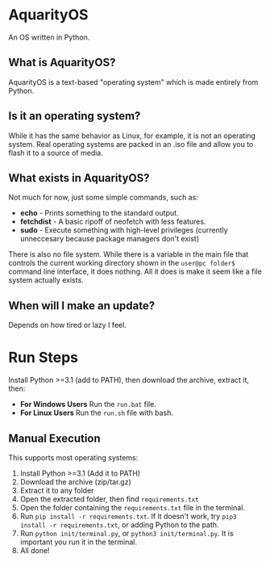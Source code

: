 # AquarityOS

An OS written in Python.

## What is AquarityOS?

AquarityOS is a text-based "operating system" which is made entirely from Python.

## Is it an operating system?

While it has the same behavior as Linux, for example, it is not an operating system.
Real operating systems are packed in an .iso file and allow you to flash it to a source of media.

## What exists in AquarityOS?

Not much for now, just some simple commands, such as:

- **echo** - Prints something to the standard output.
- **fetchdist** - A basic ripoff of neofetch with less features.
- **sudo** - Execute something with high-level privileges (currently unneccesary because package managers don't exist)

There is also no file system. While there is a variable in the main file that controls the current working directory shown
in the `user@pc folder$` command line interface, it does nothing. All it does is make it seem like a file system actually exists.

## When will I make an update?

Depends on how tired or lazy I feel.

# Run Steps

Install Python >=3.1 (add to PATH), then download the archive, extract it, then:

- **For Windows Users** Run the `run.bat` file.
- **For Linux Users** Run the `run.sh` file with bash.

## Manual Execution

This supports most operating systems:

1. Install Python >=3.1 (Add it to PATH)
2. Download the archive (zip/tar.gz)
3. Extract it to any folder
4. Open the extracted folder, then find `requirements.txt`
5. Open the folder containing the `requirements.txt` file in the terminal.
6. Run `pip install -r requirements.txt`. If it doesn't work, try `pip3 install -r requirements.txt`, or adding Python to the path.
7. Run `python init/terminal.py`, or `python3 init/terminal.py`. It is important you run it in the terminal.
8. All done!
